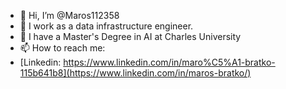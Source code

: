 - 👋 Hi, I’m @Maros112358
- 👀 I work as a data infrastructure engineer.
- 🌱 I have a Master's Degree in AI at Charles University
- 📫 How to reach me:
-   [Linkedin: https://www.linkedin.com/in/maro%C5%A1-bratko-115b641b8](https://www.linkedin.com/in/maros-bratko/)
